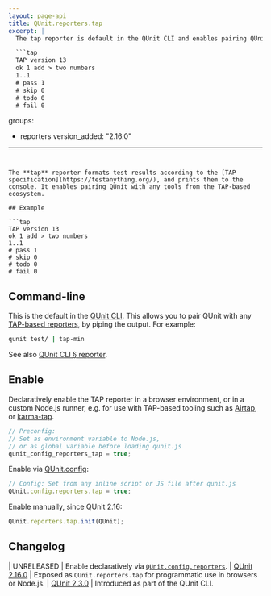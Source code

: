 ```yaml
---
layout: page-api
title: QUnit.reporters.tap
excerpt: |
  The tap reporter is default in the QUnit CLI and enables pairing QUnit with an ecosystem of TAP-based reporters and other tools.

  ```tap
  TAP version 13
  ok 1 add > two numbers
  1..1
  # pass 1
  # skip 0
  # todo 0
  # fail 0
  ```
groups:
  - reporters
version_added: "2.16.0"
---
```


The **tap** reporter formats test results according to the [TAP specification](https://testanything.org/), and prints them to the console. It enables pairing QUnit with any tools from the TAP-based ecosystem.

## Example

```tap
TAP version 13
ok 1 add > two numbers
1..1
# pass 1
# skip 0
# todo 0
# fail 0
```

## Command-line

This is the default in the [QUnit CLI](../../cli.md). This allows you to pair QUnit with any [TAP-based reporters](https://github.com/sindresorhus/awesome-tap#reporters), by piping the output. For example:

```sh
qunit test/ | tap-min
```

See also [QUnit CLI § reporter](../../cli.md#qunit-cli-options).

## Enable

Declaratively enable the TAP reporter in a browser environment, or in a custom Node.js runner, e.g. for use with TAP-based tooling such as [Airtap](https://github.com/airtap/airtap), or [karma-tap](https://github.com/bySabi/karma-tap).

```js
// Preconfig:
// Set as environment variable to Node.js,
// or as global variable before loading qunit.js
qunit_config_reporters_tap = true;
```

Enable via [QUnit.config](../config/index.md):

```js
// Config: Set from any inline script or JS file after qunit.js
QUnit.config.reporters.tap = true;
```

Enable manually, since QUnit 2.16:

```js
QUnit.reporters.tap.init(QUnit);
```

## Changelog

| UNRELEASED | Enable declaratively via [`QUnit.config.reporters`](../config/reporters.md).
| [QUnit 2.16.0](https://github.com/qunitjs/qunit/releases/tag/2.16.0) | Exposed as `QUnit.reporters.tap` for programmatic use in browsers or Node.js.
| [QUnit 2.3.0](https://github.com/qunitjs/qunit/releases/tag/2.3.0) | Introduced as part of the QUnit CLI.
